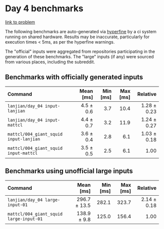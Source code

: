 # Day 4 benchmarks

[link to problem](http://adventofcode.com/2021/day/4)

The following benchmarks are auto-generated via [hyperfine](https://github.com/sharkdp/hyperfine) by a ci system running on shared hardware. Results may be inaccurate, particularly for execution times < 5ms, as per the hyperfine warnings.

The "official" inputs were aggregated from repositories participating in the generation of these benchmarks. The "large" inputs (if any) were sourced from various places, including the subreddit.

## Benchmarks with officially generated inputs
| Command | Mean [ms] | Min [ms] | Max [ms] | Relative |
|:---|---:|---:|---:|---:|
| `lanjian/day_04 input-lanjian` | 4.5 ± 0.6 | 3.7 | 10.4 | 1.28 ± 0.23 |
| `lanjian/day_04 input-mattcl` | 4.4 ± 0.7 | 3.2 | 11.9 | 1.24 ± 0.27 |
| `mattcl/004_giant_squid input-lanjian` | 3.6 ± 0.4 | 2.8 | 6.1 | 1.03 ± 0.18 |
| `mattcl/004_giant_squid input-mattcl` | 3.5 ± 0.5 | 2.5 | 6.1 | 1.00 |
## Benchmarks using unofficial large inputs
| Command | Mean [ms] | Min [ms] | Max [ms] | Relative |
|:---|---:|---:|---:|---:|
| `lanjian/day_04 large-input-01` | 296.7 ± 13.5 | 282.1 | 323.7 | 2.14 ± 0.18 |
| `mattcl/004_giant_squid large-input-01` | 138.9 ± 9.8 | 125.0 | 156.4 | 1.00 |
